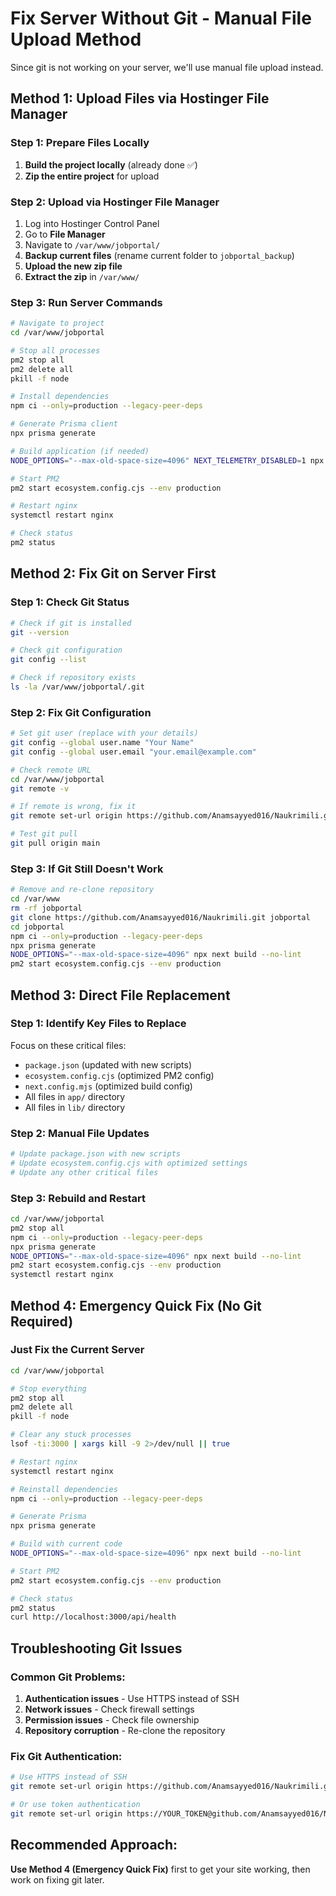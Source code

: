# Fix Server Without Git - Manual File Upload Method

Since git is not working on your server, we'll use manual file upload instead.

## Method 1: Upload Files via Hostinger File Manager

### Step 1: Prepare Files Locally
1. **Build the project locally** (already done ✅)
2. **Zip the entire project** for upload

### Step 2: Upload via Hostinger File Manager
1. Log into Hostinger Control Panel
2. Go to **File Manager**
3. Navigate to `/var/www/jobportal/`
4. **Backup current files** (rename current folder to `jobportal_backup`)
5. **Upload the new zip file**
6. **Extract the zip** in `/var/www/`

### Step 3: Run Server Commands
```bash
# Navigate to project
cd /var/www/jobportal

# Stop all processes
pm2 stop all
pm2 delete all
pkill -f node

# Install dependencies
npm ci --only=production --legacy-peer-deps

# Generate Prisma client
npx prisma generate

# Build application (if needed)
NODE_OPTIONS="--max-old-space-size=4096" NEXT_TELEMETRY_DISABLED=1 npx next build --no-lint

# Start PM2
pm2 start ecosystem.config.cjs --env production

# Restart nginx
systemctl restart nginx

# Check status
pm2 status
```

## Method 2: Fix Git on Server First

### Step 1: Check Git Status
```bash
# Check if git is installed
git --version

# Check git configuration
git config --list

# Check if repository exists
ls -la /var/www/jobportal/.git
```

### Step 2: Fix Git Configuration
```bash
# Set git user (replace with your details)
git config --global user.name "Your Name"
git config --global user.email "your.email@example.com"

# Check remote URL
cd /var/www/jobportal
git remote -v

# If remote is wrong, fix it
git remote set-url origin https://github.com/Anamsayyed016/Naukrimili.git

# Test git pull
git pull origin main
```

### Step 3: If Git Still Doesn't Work
```bash
# Remove and re-clone repository
cd /var/www
rm -rf jobportal
git clone https://github.com/Anamsayyed016/Naukrimili.git jobportal
cd jobportal
npm ci --only=production --legacy-peer-deps
npx prisma generate
NODE_OPTIONS="--max-old-space-size=4096" npx next build --no-lint
pm2 start ecosystem.config.cjs --env production
```

## Method 3: Direct File Replacement

### Step 1: Identify Key Files to Replace
Focus on these critical files:
- `package.json` (updated with new scripts)
- `ecosystem.config.cjs` (optimized PM2 config)
- `next.config.mjs` (optimized build config)
- All files in `app/` directory
- All files in `lib/` directory

### Step 2: Manual File Updates
```bash
# Update package.json with new scripts
# Update ecosystem.config.cjs with optimized settings
# Update any other critical files
```

### Step 3: Rebuild and Restart
```bash
cd /var/www/jobportal
pm2 stop all
npm ci --only=production --legacy-peer-deps
npx prisma generate
NODE_OPTIONS="--max-old-space-size=4096" npx next build --no-lint
pm2 start ecosystem.config.cjs --env production
systemctl restart nginx
```

## Method 4: Emergency Quick Fix (No Git Required)

### Just Fix the Current Server
```bash
cd /var/www/jobportal

# Stop everything
pm2 stop all
pm2 delete all
pkill -f node

# Clear any stuck processes
lsof -ti:3000 | xargs kill -9 2>/dev/null || true

# Restart nginx
systemctl restart nginx

# Reinstall dependencies
npm ci --only=production --legacy-peer-deps

# Generate Prisma
npx prisma generate

# Build with current code
NODE_OPTIONS="--max-old-space-size=4096" npx next build --no-lint

# Start PM2
pm2 start ecosystem.config.cjs --env production

# Check status
pm2 status
curl http://localhost:3000/api/health
```

## Troubleshooting Git Issues

### Common Git Problems:
1. **Authentication issues** - Use HTTPS instead of SSH
2. **Network issues** - Check firewall settings
3. **Permission issues** - Check file ownership
4. **Repository corruption** - Re-clone the repository

### Fix Git Authentication:
```bash
# Use HTTPS instead of SSH
git remote set-url origin https://github.com/Anamsayyed016/Naukrimili.git

# Or use token authentication
git remote set-url origin https://YOUR_TOKEN@github.com/Anamsayyed016/Naukrimili.git
```

## Recommended Approach:
**Use Method 4 (Emergency Quick Fix)** first to get your site working, then work on fixing git later.
